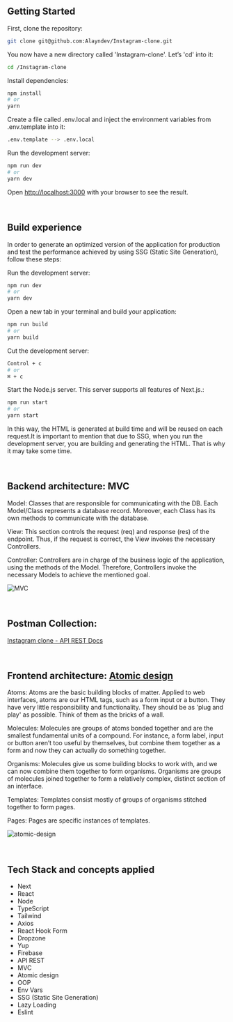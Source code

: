 ## Getting Started

First, clone the repository:

```bash
git clone git@github.com:Alayndev/Instagram-clone.git
```
You now have a new directory called 'Instagram-clone'. Let’s 'cd' into it:

```bash
cd /Instagram-clone
```

Install dependencies:

```bash
npm install
# or
yarn
```

Create a file called .env.local and inject the environment variables from .env.template into it:

```bash
.env.template --> .env.local
```

Run the development server:

```bash
npm run dev
# or
yarn dev
```

Open [http://localhost:3000](http://localhost:3000) with your browser to see the result.

<br/>


## Build experience

In order to generate an optimized version of the application for production and test the performance achieved by using SSG (Static Site Generation), follow these steps:

Run the development server:

```bash
npm run dev
# or
yarn dev
```

Open a new tab in your terminal and build your application:

```bash
npm run build
# or
yarn build
```

Cut the development server:

```bash
Control + c
# or
⌘ + c
```

Start the Node.js server. This server supports all features of Next.js.:

```bash
npm run start
# or
yarn start
```

In this way, the HTML is generated at build time and will be reused on each request.It is important to mention that due to SSG, when you run the development server, you are building and generating the HTML. That is why it may take some time.

<br/>


## Backend architecture: MVC

Model: Classes that are responsible for communicating with the DB. Each Model/Class represents a database record. Moreover, each Class has its own methods to communicate with the database.

View: This section controls the request (req) and response (res) of the endpoint. Thus, if the request is correct, the View invokes the necessary Controllers.

Controller: Controllers are in charge of the business logic of the application, using the methods of the Model. Therefore, Controllers invoke the necessary Models to achieve the mentioned goal.

![MVC](https://user-images.githubusercontent.com/84744435/188996667-33991f4f-2893-42bf-90a0-352f4bcbb0b3.png)

<br/>

## Postman Collection:

[Instagram clone - API REST Docs](https://documenter.getpostman.com/view/17990146/VVBZPiWp)

<br/>

## Frontend architecture: [Atomic design](https://bradfrost.com/blog/post/atomic-web-design/)


Atoms: Atoms are the basic building blocks of matter. Applied to web interfaces, atoms are our HTML tags, such as a form input or a button. They have very little responsibility and functionality. They should be as 'plug and play' as possible. Think of them as the bricks of a wall.

Molecules: Molecules are groups of atoms bonded together and are the smallest fundamental units of a compound. For instance, a form label, input or button aren’t too useful by themselves, but combine them together as a form and now they can actually do something together.

Organisms: Molecules give us some building blocks to work with, and we can now combine them together to form organisms. Organisms are groups of molecules joined together to form a relatively complex, distinct section of an interface.

Templates: Templates consist mostly of groups of organisms stitched together to form pages.

Pages: Pages are specific instances of templates. 

![atomic-design](https://user-images.githubusercontent.com/84744435/189000998-1907e06b-3993-4f4c-9b65-3ae9d1142205.png)




<br/>

## Tech Stack and concepts applied

- Next
- React
- Node
- TypeScript
- Tailwind
- Axios
- React Hook Form
- Dropzone
- Yup
- Firebase
- API REST
- MVC
- Atomic design
- OOP
- Env Vars
- SSG (Static Site Generation)
- Lazy Loading
- Eslint
